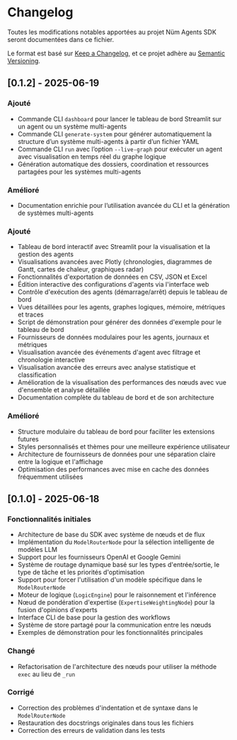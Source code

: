 # Changelog

Toutes les modifications notables apportées au projet Nüm Agents SDK seront documentées dans ce fichier.

Le format est basé sur [Keep a Changelog](https://keepachangelog.com/fr/1.0.0/),
et ce projet adhère au [Semantic Versioning](https://semver.org/spec/v2.0.0.html).

## [0.1.2] - 2025-06-19

### Ajouté

- Commande CLI `dashboard` pour lancer le tableau de bord Streamlit sur un agent ou un système multi-agents
- Commande CLI `generate-system` pour générer automatiquement la structure d’un système multi-agents à partir d’un fichier YAML
- Commande CLI `run` avec l’option `--live-graph` pour exécuter un agent avec visualisation en temps réel du graphe logique
- Génération automatique des dossiers, coordination et ressources partagées pour les systèmes multi-agents

### Amélioré

- Documentation enrichie pour l’utilisation avancée du CLI et la génération de systèmes multi-agents



### Ajouté

- Tableau de bord interactif avec Streamlit pour la visualisation et la gestion des agents
- Visualisations avancées avec Plotly (chronologies, diagrammes de Gantt, cartes de chaleur, graphiques radar)
- Fonctionnalités d'exportation de données en CSV, JSON et Excel
- Édition interactive des configurations d'agents via l'interface web
- Contrôle d'exécution des agents (démarrage/arrêt) depuis le tableau de bord
- Vues détaillées pour les agents, graphes logiques, mémoire, métriques et traces
- Script de démonstration pour générer des données d'exemple pour le tableau de bord
- Fournisseurs de données modulaires pour les agents, journaux et métriques
- Visualisation avancée des événements d'agent avec filtrage et chronologie interactive
- Visualisation avancée des erreurs avec analyse statistique et classification
- Amélioration de la visualisation des performances des nœuds avec vue d'ensemble et analyse détaillée
- Documentation complète du tableau de bord et de son architecture

### Amélioré

- Structure modulaire du tableau de bord pour faciliter les extensions futures
- Styles personnalisés et thèmes pour une meilleure expérience utilisateur
- Architecture de fournisseurs de données pour une séparation claire entre la logique et l'affichage
- Optimisation des performances avec mise en cache des données fréquemment utilisées

## [0.1.0] - 2025-06-18

### Fonctionnalités initiales

- Architecture de base du SDK avec système de nœuds et de flux
- Implémentation du `ModelRouterNode` pour la sélection intelligente de modèles LLM
- Support pour les fournisseurs OpenAI et Google Gemini
- Système de routage dynamique basé sur les types d'entrée/sortie, le type de tâche et les priorités d'optimisation
- Support pour forcer l'utilisation d'un modèle spécifique dans le `ModelRouterNode`
- Moteur de logique (`LogicEngine`) pour le raisonnement et l'inférence
- Nœud de pondération d'expertise (`ExpertiseWeightingNode`) pour la fusion d'opinions d'experts
- Interface CLI de base pour la gestion des workflows
- Système de store partagé pour la communication entre les nœuds
- Exemples de démonstration pour les fonctionnalités principales

### Changé

- Refactorisation de l'architecture des nœuds pour utiliser la méthode `exec` au lieu de `_run`

### Corrigé

- Correction des problèmes d'indentation et de syntaxe dans le `ModelRouterNode`
- Restauration des docstrings originales dans tous les fichiers
- Correction des erreurs de validation dans les tests
